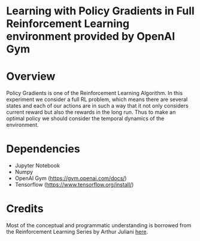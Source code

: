 # Learning with Policy Gradients in Full Reinforcement Learning environment provided by OpenAI Gym

Overview
==========
Policy Gradients is one of the Reinforcement Learning Algorithm. In this experiment we consider a full RL problem, which means there are several states and each of our actions are in such a way that it not only considers current reward but also the rewards in the long run. Thus to make an optimal policy we should consider the temporal dynamics of the environment.

Dependencies 
============
* Jupyter Notebook
* Numpy
* OpenAI Gym (https://gym.openai.com/docs/)
* Tensorflow (https://www.tensorflow.org/install/)

Credits
============
Most of the conceptual and programmatic understanding is borrowed from the Reinforcement Learning Series by Arthur Juliani [here](https://medium.com/emergent-future/simple-reinforcement-learning-with-tensorflow-part-0-q-learning-with-tables-and-neural-networks-d195264329d0).
